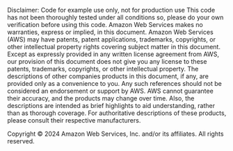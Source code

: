Disclaimer:
Code for example use only, not for production use
This code has not been thoroughly tested under all conditions so,
please do your own verification before using this code.
Amazon Web Services makes no warranties, express or implied, in this document.
Amazon Web Services (AWS) may have patents, patent applications, trademarks,
copyrights, or other intellectual property rights covering subject matter in
this document. Except as expressly provided in any written license agreement
from AWS, our provision of this document does not give you any license to these
patents, trademarks, copyrights, or other intellectual property. The descriptions
of other companies products in this document, if any, are provided only as a
convenience to you. Any such references should not be considered an endorsement
or support by AWS. AWS cannot guarantee their accuracy, and the products may
change over time. Also, the descriptions are intended as brief highlights to aid
understanding, rather than as thorough coverage. For authoritative descriptions
of these products, please consult their respective manufacturers.

Copyright © 2024 Amazon Web Services, Inc. and/or its affiliates. All rights reserved.
